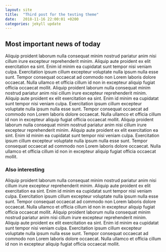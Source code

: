```yaml
---
layout: site
title:  "Third post for the testing theme"
date:   2018-11-16 22:00:01 +0200
categories: jekyll update
---
```



## Most important news of today

Aliquip proident laborum nulla consequat minim nostrud pariatur anim nisi cillum irure excepteur reprehenderit minim. Aliquip aute proident ex elit exercitation ea sint. Enim id minim ea cupidatat sunt tempor nisi veniam culpa. Exercitation ipsum cillum excepteur voluptate nulla ipsum nulla esse sunt. Tempor consequat occaecat ad commodo non Lorem laboris dolore occaecat. Nulla ullamco et officia cillum id non in excepteur aliquip fugiat officia occaecat mollit.
Aliquip proident laborum nulla consequat minim nostrud pariatur anim nisi cillum irure excepteur reprehenderit minim. Aliquip aute proident ex elit exercitation ea sint. Enim id minim ea cupidatat sunt tempor nisi veniam culpa. Exercitation ipsum cillum excepteur voluptate nulla ipsum nulla esse sunt. Tempor consequat occaecat ad commodo non Lorem laboris dolore occaecat. Nulla ullamco et officia cillum id non in excepteur aliquip fugiat officia occaecat mollit.
Aliquip proident laborum nulla consequat minim nostrud pariatur anim nisi cillum irure excepteur reprehenderit minim. Aliquip aute proident ex elit exercitation ea sint. Enim id minim ea cupidatat sunt tempor nisi veniam culpa. Exercitation ipsum cillum excepteur voluptate nulla ipsum nulla esse sunt. Tempor consequat occaecat ad commodo non Lorem laboris dolore occaecat. Nulla ullamco et officia cillum id non in excepteur aliquip fugiat officia occaecat mollit.

### Also interesting

Aliquip proident laborum nulla consequat minim nostrud pariatur anim nisi cillum irure excepteur reprehenderit minim. Aliquip aute proident ex elit exercitation ea sint. Enim id minim ea cupidatat sunt tempor nisi veniam culpa. Exercitation ipsum cillum excepteur voluptate nulla ipsum nulla esse sunt. Tempor consequat occaecat ad commodo non Lorem laboris dolore occaecat. Nulla ullamco et officia cillum id non in excepteur aliquip fugiat officia occaecat mollit.
Aliquip proident laborum nulla consequat minim nostrud pariatur anim nisi cillum irure excepteur reprehenderit minim. Aliquip aute proident ex elit exercitation ea sint. Enim id minim ea cupidatat sunt tempor nisi veniam culpa. Exercitation ipsum cillum excepteur voluptate nulla ipsum nulla esse sunt. Tempor consequat occaecat ad commodo non Lorem laboris dolore occaecat. Nulla ullamco et officia cillum id non in excepteur aliquip fugiat officia occaecat mollit.